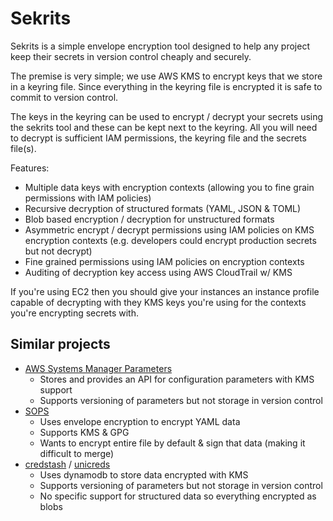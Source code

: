 # Sekrits

Sekrits is a simple envelope encryption tool designed to help any project keep their secrets in version control cheaply and securely.

The premise is very simple; we use AWS KMS to encrypt keys that we store in a keyring file.
Since everything in the keyring file is encrypted it is safe to commit to version control.

The keys in the keyring can be used to encrypt / decrypt your secrets using the sekrits tool and these can be kept next to the keyring.
All you will need to decrypt is sufficient IAM permissions, the keyring file and the secrets file(s).

Features:
- Multiple data keys with encryption contexts (allowing you to fine grain permissions with IAM policies)
- Recursive decryption of structured formats (YAML, JSON & TOML)
- Blob based encryption / decryption for unstructured formats
- Asymmetric encrypt / decrypt permissions using IAM policies on KMS encryption contexts (e.g. developers could encrypt production secrets but not decrypt)
- Fine grained permissions using IAM policies on encryption contexts
- Auditing of decryption key access using AWS CloudTrail w/ KMS

If you're using EC2 then you should give your instances an instance profile capable of decrypting with they KMS keys you're using for the contexts you're encrypting secrets with.

## Similar projects
- [AWS Systems Manager Parameters](https://docs.aws.amazon.com/systems-manager/latest/userguide/systems-manager-paramstore.html)
  - Stores and provides an API for configuration parameters with KMS support
  - Supports versioning of parameters but not storage in version control
- [SOPS](https://github.com/mozilla/sops)
  - Uses envelope encryption to encrypt YAML data
  - Supports KMS & GPG
  - Wants to encrypt entire file by default & sign that data (making it difficult to merge)
- [credstash](https://github.com/fugue/credstash) / [unicreds](https://github.com/Versent/unicreds)
  - Uses dynamodb to store data encrypted with KMS
  - Supports versioning of parameters but not storage in version control
  - No specific support for structured data so everything encrypted as blobs
